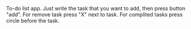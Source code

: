 To-do list app.
Just write the task that you want to add, then press button "add". 
For remove task press "X" next to task.
For complited tasks press circle before the task.